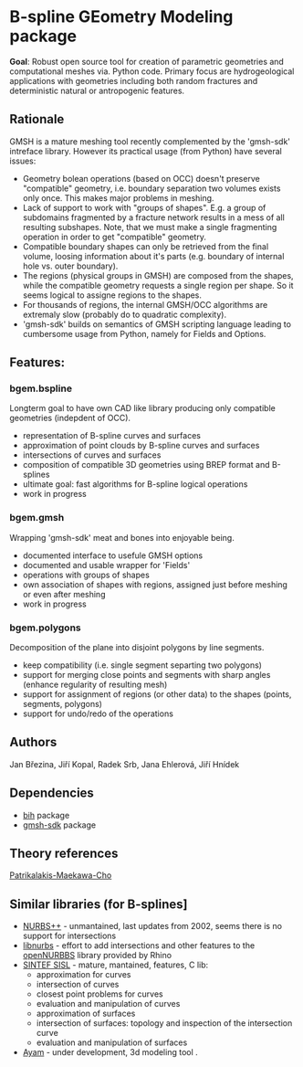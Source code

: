
# B-spline GEometry Modeling package

<!---
#[![Build Status](https://travis-ci.org/GeoMop/Intersections.svg?branch=master)](https://travis-ci.org/GeoMop/Intersections)
#[![Code Health](https://landscape.io/github/GeoMop/Intersections/master/landscape.svg?style=flat)](https://landscape.io/github/GeoMop/Intersections/master)
#[![Code Climate](https://codeclimate.com/github/GeoMop/Intersections/badges/gpa.svg)](https://codeclimate.com/github/GeoMop/Intersections)
#[![Test Coverage](https://codeclimate.com/github/GeoMop/Intersections/badges/coverage.svg)](https://codeclimate.com/github/GeoMop/Intersections/coverage)
--->

**Goal**: Robust open source tool for creation of parametric geometries and computational meshes via. Python code. 
Primary focus are hydrogeological applications with geometries including both random fractures and deterministic natural or antropogenic features.

## Rationale
GMSH is a mature meshing tool recently complemented by the 'gmsh-sdk' intreface library. However its practical usage (from Python) have several issues:

- Geometry bolean operations (based on OCC) doesn't preserve "compatible" geometry, i.e. boundary separation two volumes exists only once. This
  makes major problems in meshing.
- Lack of support to work with "groups of shapes". E.g. a group of subdomains fragmented by a fracture  network results in a mess of all resulting subshapes.
  Note, that we must make a single fragmenting operation in order to get "compatible" geometry.
- Compatible boundary shapes can only be retrieved from the final volume, loosing information about it's parts (e.g. boundary of internal hole vs. outer boundary).
- The regions (physical groups in GMSH) are composed from the shapes, while the compatible geometry requests a single region per shape. So it seems logical to assigne regions to the shapes.
- For thousands of regions, the internal GMSH/OCC algorithms are extremaly slow (probably do to quadratic complexity).
- 'gmsh-sdk' builds on semantics of GMSH scripting language leading to cumbersome usage from Python, namely for Fields and Options.



## Features:
### bgem.bspline
Longterm goal to have own CAD like library producing only compatible geometries (indepdent of OCC).
- representation of B-spline curves and surfaces
- approximation of point clouds by B-spline curves and surfaces
- intersections of curves and surfaces
- composition of compatible 3D geometries using BREP format and B-splines
- ultimate goal: fast algorithms for B-spline logical operations
- work in progress

### bgem.gmsh
Wrapping 'gmsh-sdk' meat and bones into enjoyable being.
- documented interface to usefule GMSH options
- documented and usable wrapper for 'Fields'
- operations with groups of shapes
- own association of shapes with regions, assigned just before meshing or even after meshing
- work in progress

### bgem.polygons
Decomposition of the plane into disjoint polygons by line segments. 
- keep compatibility (i.e. single segment separting two polygons)
- support for merging close points and segments with sharp angles (enhance regularity of resulting mesh)
- support for assignment of regions (or other data) to the shapes (points, segments, polygons)
- support for undo/redo of the operations

 
## Authors

Jan Březina, Jiří Kopal, Radek Srb, Jana Ehlerová, Jiří Hnídek
 
## Dependencies

* [bih](https://github.com/flow123d/bih) package
* [gmsh-sdk](https://pypi.org/project/gmsh-sdk/) package



## Theory references
[Patrikalakis-Maekawa-Cho](http://web.mit.edu/hyperbook/Patrikalakis-Maekawa-Cho/mathe.html)


## Similar libraries (for B-splines]

- [NURBS++](http://libnurbs.sourceforge.net/old/documentation.shtml) - unmantained, last updates from 2002, seems there is no support for intersections
- [libnurbs](https://sourceforge.net/projects/libnurbs/) - effort to add intersections and other features to the [openNURBBS](https://www.rhino3d.com/opennurbs)
  library provided by Rhino
- [SINTEF SISL](https://www.sintef.no/sisl) - mature, mantained, features, C lib:
    - approximation for curves
    - intersection of curves
    - closest point problems for curves
    - evaluation and manipulation of curves
    - approximation of surfaces
    - intersection of surfaces: topology and inspection of the intersection curve
    - evaluation and manipulation of surfaces
- [Ayam](http://ayam.sourceforge.net/) - under development, 3d modeling tool
   .

